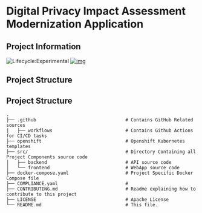 # Digital Privacy Impact Assessment Modernization Application

## Project Information
![Lifecycle:Experimental](https://img.shields.io/badge/Lifecycle-Experimental-339999) [![img](https://img.shields.io/badge/Chat-on%20RocketChat-%230f95d0.svg)](https://chat.developer.gov.bc.ca/group/cirmo-dpia)


## Project Structure

## Project Structure

    .
    ├── .github                                 # Contains GitHub Related sources
    |   ├── workflows                           # Contains Github Actions for CI/CD tasks
    ├── openshift                               # Openshift Kubernetes templates
    ├── src/                                    # Directory Containing all Project Components source code
    │   ├── backend                             # API source code
    │   └── frontend                            # WebApp source code
    ├── docker-compose.yaml                     # Project Specific Docker Compose file
    ├── COMPLIANCE.yaml                         # 
    ├── CONTRIBUTING.md                         # Readme explaining how to contribute to this project
    ├── LICENSE                                 # Apache License
    └── README.md                               # This file.
